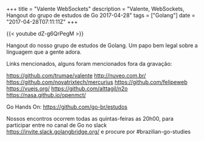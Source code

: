+++
title = "Valente WebSockets"
description = "Valente, WebSockets, Hangout do grupo de estudos de Go 2017-04-28"
tags = ["Golang"]
date = "2017-04-28T07:11:11Z"
+++

{{< youtube dZ-g6QrPegM >}}

Hangout do nosso grupo de estudos de Golang.
Um papo bem legal sobre a linguagem que a gente adora.

Links mencionados, alguns foram mencionados fora da gravação:

https://github.com/trumae/valente
http://nuveo.com.br/
https://github.com/novatrixtech/mercurius
https://github.com/felipeweb
https://vuejs.org/
https://github.com/alttagil/n2o
https://nasa.github.io/openmct/

Go Hands On:
https://github.com/go-br/estudos

Nossos encontros ocorrem todas as quintas-feiras as 20h00, para participar entre no canal de Go no slack https://invite.slack.golangbridge.org/ e procure por #brazilian-go-studies